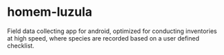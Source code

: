 # homem-luzula
Field data collecting app for android, optimized for conducting inventories at high speed, where species
are recorded based on a user defined checklist.
